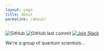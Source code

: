 ```yaml
---
layout: page
title: About
permalink: /about/
---
```

<img src="https://img.shields.io/github/license/quantumforblacklives/quantumforblacklives.github.io" title="GitHub"/>
<img src="https://img.shields.io/github/last-commit/quantumforblacklives/quantumforblacklives.github.io" title="GitHub last commit"/>
<a href="https://join.slack.com/t/quantumforblacklives/shared_invite/zt-ewh0c6s3-2FQvyRi7xjliW6DR5Odgww"><img src="https://img.shields.io/badge/slack-join-blue" title="Join Slack" /></a>

We're a group of quantum scientists...

